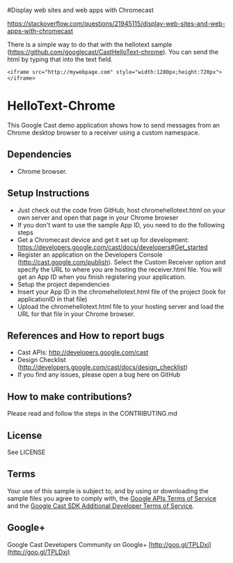 #Display web sites and web apps with Chromecast

https://stackoverflow.com/questions/21945115/display-web-sites-and-web-apps-with-chromecast

There is a simple way to do that with the hellotext sample
 (https://github.com/googlecast/CastHelloText-chrome). 
 You can send the html by typing that into the text field. 
 ```
 <iframe src="http://mywebpage.com" style="width:1280px;height:720px"></iframe>
 ```


# HelloText-Chrome

This Google Cast demo application shows how to send messages from an Chrome desktop browser to a receiver using a custom namespace.

## Dependencies
* Chrome browser.

## Setup Instructions
* Just check out the code from GitHub, host chromehellotext.html on your own server and open that page in your Chrome browser
* If you don't want to use the sample App ID, you need to do the following steps
* Get a Chromecast device and get it set up for development: https://developers.google.com/cast/docs/developers#Get_started
* Register an application on the Developers Console (http://cast.google.com/publish). Select the Custom Receiver option and specify the URL to where you are hosting the receiver.html file. You will get an App ID when you finish registering your application.
* Setup the project dependencies
* Insert your App ID in the chromehellotext.html file of the project (look for applicationID in that file)
* Upload the chromehellotext.html file to your hosting server and load the URL for that file in your Chrome browser.

## References and How to report bugs
* Cast APIs: http://developers.google.com/cast
* Design Checklist (http://developers.google.com/cast/docs/design_checklist)
* If you find any issues, please open a bug here on GitHub

## How to make contributions?
Please read and follow the steps in the CONTRIBUTING.md

## License
See LICENSE

## Terms
Your use of this sample is subject to, and by using or downloading the sample files you agree to comply with, the [Google APIs Terms of Service](https://developers.google.com/terms/) and the [Google Cast SDK Additional Developer Terms of Service](https://developers.google.com/cast/docs/terms/).

## Google+
Google Cast Developers Community on Google+ [http://goo.gl/TPLDxj](http://goo.gl/TPLDxj)
